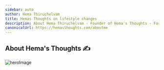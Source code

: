 ```yaml
---
sidebar: auto
author: Hema Thiruchelvam
title: Hemas Thoughts on lifestyle changes
description: About Hema Thiruchelvam - Founder of Hema's Thoughts - Fast growing consultant on Digital Marketing, Family Health, Weight Loss - Freelancer
canonicalUrl: https://hemasthoughts.com/aboutme
---
```

## About Hema's Thoughts :writing_hand:

![heroImage](/myassets/img/logo.png#center)

<style>
img[src*='#center'] { 
    display: block;
    margin: auto;
}
</style>